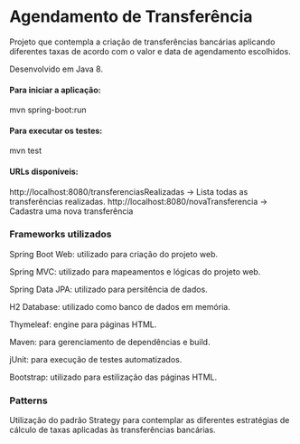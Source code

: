 # Agendamento de Transferência
Projeto que contempla a criação de transferências bancárias aplicando diferentes taxas de acordo com o valor e data de agendamento escolhidos.

Desenvolvido em Java 8.

#### Para iniciar a aplicação:
mvn spring-boot:run


#### Para executar os testes:
mvn test

#### URLs disponíveis:
http://localhost:8080/transferenciasRealizadas -> Lista todas as transferências realizadas.
http://localhost:8080/novaTransferencia -> Cadastra uma nova transferência

### Frameworks utilizados
Spring Boot Web: utilizado para criação do projeto web.

Spring MVC: utilizado para mapeamentos e lógicas do projeto web.

Spring Data JPA: utilizado para persitência de dados.

H2 Database: utilizado como banco de dados em memória.

Thymeleaf: engine para páginas HTML.

Maven: para gerenciamento de dependências e build.

jUnit: para execução de testes automatizados.

Bootstrap: utilizado para estilização das páginas HTML.


### Patterns
Utilização do padrão Strategy para contemplar as diferentes estratégias de cálculo de taxas aplicadas às transferências bancárias.